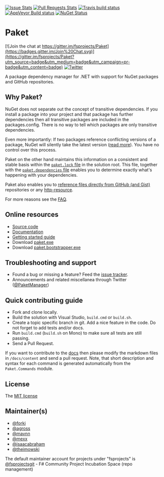 [![Issue Stats][badge-issue-stats]][link-issue-stats]
[![Pull Requests Stats][badge-pr-stats]][link-issue-stats]
[![Travis build status](https://travis-ci.org/fsprojects/Paket.png)](https://travis-ci.org/fsprojects/Paket)
[![AppVeyor Build status](https://ci.appveyor.com/api/projects/status/aqs8eux16x4g5p47/branch/master)](https://ci.appveyor.com/project/SteffenForkmann/paket/branch/master)
[![NuGet Status](http://img.shields.io/nuget/v/Paket.svg?style=flat)](https://www.nuget.org/packages/Paket/)

# Paket

[![Join the chat at https://gitter.im/fsprojects/Paket](https://badges.gitter.im/Join%20Chat.svg)](https://gitter.im/fsprojects/Paket?utm_source=badge&utm_medium=badge&utm_campaign=pr-badge&utm_content=badge)
[![Twitter](https://img.shields.io/badge/Twitter-PaketManager-blue.svg)](https://twitter.com/PaketManager)

A package dependency manager for .NET with support for NuGet packages and GitHub repositories.

## Why Paket?

NuGet does not separate out the concept of transitive dependencies.
If you install a package into your project and that package has further dependencies then all transitive packages are included in the packages.config.
There is no way to tell which packages are only transitive dependencies.

Even more importantly: If two packages reference conflicting versions of a package, NuGet will silently take the latest version ([read more](http://fsprojects.github.io/Paket/controlling-nuget-resolution.html)). You have no control over this process.

Paket on the other hand maintains this information on a consistent and stable basis within the [`paket.lock` file][7] in the solution root.
This file, together with the [`paket.dependencies` file][8] enables you to determine exactly what's happening with your dependencies.

Paket also enables you to [reference files directly from GitHub (and Gist)][9] repositories or any [http-resource][11].

For more reasons see the [FAQ][10].

## Online resources

 - [Source code][1]
 - [Documentation][2]
 - [Getting started guide](http://fsprojects.github.io/Paket/getting-started.html)
 - Download [paket.exe][3]
 - Download [paket.bootstrapper.exe][3]

## Troubleshooting and support

 - Found a bug or missing a feature? Feed the [issue tracker][4].
 - Announcements and related miscellanea through Twitter ([@PaketManager][5])

## Quick contributing guide

 - Fork and clone locally.
 - Build the solution with Visual Studio, `build.cmd` or `build.sh`.
 - Create a topic specific branch in git. Add a nice feature in the code. Do not forget to add tests and/or docs.
 - Run `build.cmd` (`build.sh` on Mono) to make sure all tests are still passing.
 - Send a Pull Request.

If you want to contribute to the [docs][2] then please modify the markdown files in `/docs/content` and send a pull request.
Note, that short description and syntax for each command is generated automatically from the `Paket.Commands` module.

## License

The [MIT license][6]

## Maintainer(s)

- [@forki](https://github.com/forki)
- [@agross](https://github.com/agross)
- [@mavnn](https://github.com/mavnn)
- [@mexx](https://github.com/mexx)
- [@isaacabraham](https://github.com/isaacabraham)
- [@theimowski](https://github.com/theimowski)

The default maintainer account for projects under "fsprojects" is [@fsprojectsgit](https://github.com/fsprojectsgit) - F# Community Project Incubation Space (repo management)

 [1]: https://github.com/fsprojects/Paket/
 [2]: http://fsprojects.github.io/Paket/
 [3]: https://github.com/fsprojects/Paket/releases/latest
 [4]: https://github.com/fsprojects/Paket/issues
 [5]: http://twitter.com/PaketManager
 [6]: https://github.com/fsprojects/Paket/blob/master/LICENSE.txt
 [7]: http://fsprojects.github.io/Paket/lock-file.html
 [8]: http://fsprojects.github.io/Paket/dependencies-file.html
 [9]: http://fsprojects.github.io/Paket/github-dependencies.html
 [10]: http://fsprojects.github.io/Paket/faq.html
 [11]: http://fsprojects.github.io/Paket/http-dependencies.html
 [badge-pr-stats]: http://www.issuestats.com/github/fsprojects/Paket/badge/pr
 [badge-issue-stats]: http://www.issuestats.com/github/fsprojects/Paket/badge/issue
 [link-issue-stats]: http://www.issuestats.com/github/fsprojects/Paket
